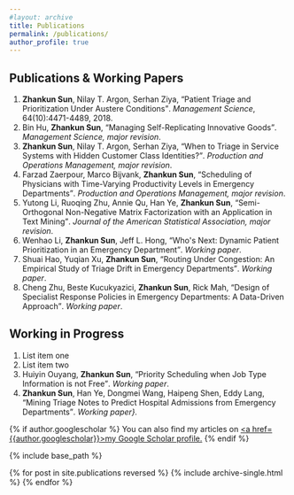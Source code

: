 ```yaml
---
#layout: archive
title: Publications
permalink: /publications/
author_profile: true
---
```


## Publications & Working Papers

1. **Zhankun Sun**, Nilay T. Argon, Serhan Ziya, <q>Patient Triage and Prioritization Under Austere Conditions</q>. <var>Management Science</var>, 64(10):4471-4489, 2018.
2. Bin Hu, **Zhankun Sun**, <q>Managing Self-Replicating Innovative Goods</q>. <var>Management Science, major revision</var>.
3. **Zhankun Sun**, Nilay T. Argon, Serhan Ziya, <q>When to Triage in Service Systems with Hidden Customer Class Identities?</q>. <var>Production and Operations Management, major revision</var>.
4. Farzad Zaerpour, Marco Bijvank, **Zhankun Sun**, <q>Scheduling of Physicians with Time-Varying Productivity Levels in Emergency Departments</q>. <var> Production and Operations Management, major revision</var>.
5. Yutong Li, Ruoqing Zhu, Annie Qu, Han Ye, **Zhankun Sun**, <q>Semi-Orthogonal Non-Negative Matrix Factorization with an Application in Text Mining</q>. <var> Journal of the American Statistical Association, major revision</var>.
6. Wenhao Li, **Zhankun Sun**, Jeff L. Hong, <q>Who's Next: Dynamic Patient Prioritization in an Emergency Department</q>. <var>Working paper</var>.
7. Shuai Hao, Yuqian Xu, **Zhankun Sun**, <q>Routing Under Congestion: An Empirical Study of Triage Drift in Emergency Departments</q>. <var>Working paper</var>.
8. Cheng Zhu, Beste Kucukyazici, **Zhankun Sun**,  Rick Mah, <q>Design of Specialist Response Policies in Emergency Departments: A Data-Driven Approach</q>. <var> Working paper</var>.


## Working in Progress

  1. List item one
  2. List item two
  9. Huiyin Ouyang, **Zhankun Sun**, <q>Priority Scheduling when Job Type Information is not Free</q>. <var>Working paper</var>.
  10. **Zhankun Sun**, Han Ye, Dongmei Wang, Haipeng Shen, Eddy Lang, <q>Mining Triage Notes to Predict Hospital Admissions from Emergency Departments</q>. <var> Working paper}.

{% if author.googlescholar %}
  You can also find my articles on <u><a href=</q>{{author.googlescholar}}</q>>my Google Scholar profile</a>.</u>
{% endif %}

{% include base_path %}

{% for post in site.publications reversed %}
  {% include archive-single.html %}
{% endfor %}
